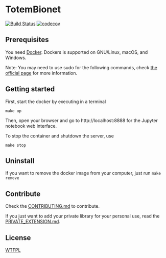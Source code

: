 # TotemBionet

[![Build Status](https://travis-ci.com/clement-alexandre/TotemBionet.svg?branch=master)](https://travis-ci.com/clement-alexandre/TotemBionet)
[![codecov](https://codecov.io/gh/clement-alexandre/TotemBionet/branch/master/graph/badge.svg)](https://codecov.io/gh/clement-alexandre/TotemBionet)

## Prerequisites

You need [Docker](http://docker.com).
Dockers is supported on GNU/Linux, macOS, and Windows.

Note: You may need to use sudo for the following commands, check [the official page](https://docs.docker.com/install/linux/linux-postinstall/) for more information.

## Getting started

First, start the docker by executing in a terminal
    
    make up

Then, open your browser and go to http://localhost:8888 for the Jupyter notebook web interface.  

To stop the container and shutdown the server, use

    make stop

## Uninstall

If you want to remove the docker image from your computer, just run `make remove`

## Contribute

Check the [CONTRIBUTING.md](CONTRIBUTING.md) to contribute.

If you just want to add your private library for your personal use, read the [PRIVATE_EXTENSION.md](PRIVATE_EXTENSION.md).

## License

[WTFPL](LICENSE)